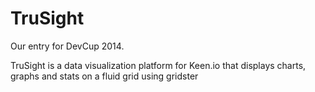 TruSight
======

Our entry for DevCup 2014.

TruSight is a data visualization platform for Keen.io that displays charts, graphs and stats on a fluid grid using gridster
